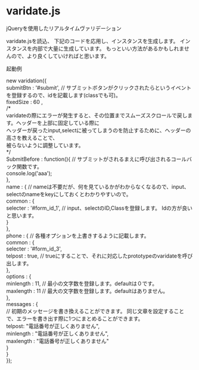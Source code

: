 # varidate.js
jQueryを使用したリアルタイムヴァリデーション

varidate.jsを読込、
下記のコードを応用し、インスタンスを生成します。
インスタンスを内部で大量に生成しています。
もっといい方法があるかもしれませんので、より良くしていければと思います。

起動例

new varidation({  
	submitBtn : '#submit', // サブミットボタンがクリックされたらというイベントを登録するので、idを記載します(classでも可)。  
  fixedSize : 60 ,   
  /*  
    varidateの際にエラーが発生すると、その位置までスムーズスクロールで戻します。ヘッダーを上部に固定している際に  
    ヘッダーが戻ったinput,selectに被ってしまうのを防止するために、ヘッダーの高さを教えることで、  
    被らないように調整しています。  
  */  
  SubmitBefore : function(){ // サブミットがされるまえに呼び出されるコールバック関数です。  
  	console.log('aaa');  
  },  
  name : { // nameは不要だが、何を見ているかがわからなくなるので、input、selectのnameをkeyにしておくとわかりやすいので。  
  	common : {  
  		selecter : '#form_id_1', // input、selectのID,Classを登録します。 Idの方が良いと思います。  
  	}  
  },  
  phone : { // 各種オプションを上書きするように記載します。  
  	common : {  
  		selecter : '#form_id_3',  
  		telpost   : true, // trueにすることで、それに対応したprototypeのvaridateを呼び出します。  
  	},  
  	options  : {  
  		minlength : 11,  // 最小の文字数を登録します。defaultは０です。  
  		maxlength : 11   // 最大の文字数を登録します。defaultはありません。  
  	},  
  	messages : {   
  	  // 初期のメッセージを書き換えることができます。 同じ文章を設定することで、エラーを書き出す際に1つにまとめることができます。  
  		telpost: "電話番号が正しくありません",   
  		minlength : "電話番号が正しくありません",  
  		maxlength : "電話番号が正しくありません"  
  	}  
  }  
});  



